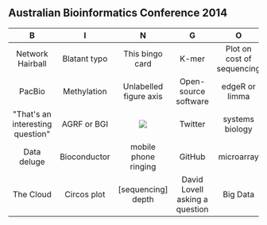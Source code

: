 ## Australian Bioinformatics Conference 2014

| B                | I                       | N                                                       | G                                                   | O                    |  
| :-----------:    | :-------------:         | :-------------:                                         | :-------------:                                     | :-------------:      |  
| Network Hairball |     Blatant typo              |        This bingo card                           |K-mer  |    Plot on cost of sequencing       |  
|PacBio     |Methylation  |          Unlabelled figure axis        |        Open-source software |    edgeR or limma             |  
| "That's an interesting question"        |   AGRF or BGI             | <a href="http://bioinformatics.net.au/abic2014/"><img src="abic.png"></a> |    Twitter    | systems biology  |  
|  Data deluge    |   Bioconductor       |        mobile phone ringing              |    GitHub  |    microarray         |  
|   The Cloud    |   Circos plot    |   [sequencing] depth         |               David Lovell asking a question      |   Big Data    |  
